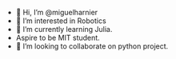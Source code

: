 - 👋 Hi, I’m @miguelharnier
- 👀 I’m interested in Robotics
- 🌱 I’m currently learning Julia.
-  Aspire to be MIT student.
- 💞️ I’m looking to collaborate on python project.


<!---
miguelharnier/miguelharnier is a ✨ special ✨ repository because its `README.md` (this file) appears on your GitHub profile.
You can click the Preview link to take a look at your changes.
--->
